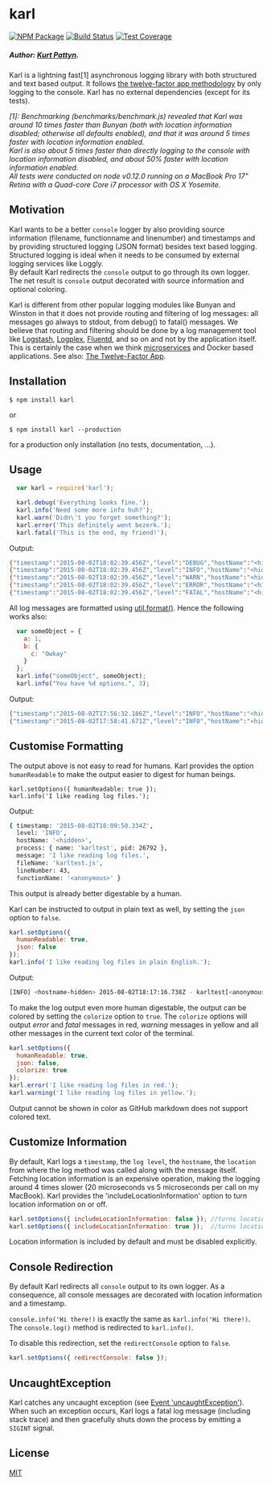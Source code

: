 # karl
  [![NPM Package][npm-image]][npm-url]
  [![Build Status][travis-image]][travis-url]
  [![Test Coverage][coveralls-image]][coveralls-url]
  
##### Author: [Kurt Pattyn](https://github.com/kurtpattyn).
  
Karl is a lightning fast[1] asynchronous logging library with both structured and text based output.
It follows [the twelve-factor app methodology](http://12factor.net) by only logging to the console.
Karl has no external dependencies (except for its tests).

*\[1]: Benchmarking (benchmarks/benchmark.js) revealed that Karl was around 10 times faster than Bunyan (both with location information disabled; otherwise all defaults enabled), and that it was around 5 times faster with location information enabled.*  
*Karl is also about 5 times faster than directly logging to the console with location information disabled, and about 50% faster with location information enabled.*  
*All tests were conducted on node v0.12.0 running on a MacBook Pro 17" Retina with a Quad-core Core i7 processor with OS X Yosemite.*

## Motivation
Karl wants to be a better `console` logger by also providing source information (filename, functionname and linenumber) and timestamps and by providing structured logging (JSON format) besides text based logging.  
Structured logging is ideal when it needs to be consumed by external logging services like Loggly.  
By default Karl redirects the `console` output to go through its own logger. The net result is `console` output decorated with source information and optional coloring.

Karl is different from other popular logging modules like Bunyan and Winston in that it does not provide routing and filtering of log messages: all messages go always to stdout, from debug() to fatal() messages.
We believe that routing and filtering should be done by a log management tool like [Logstash](https://www.elastic.co/products/logstash), [Logplex](https://github.com/heroku/logplex), [Fluentd](https://github.com/fluent/fluentd), and so on and not by the application itself.  
This is certainly the case when we think [microservices](http://microservices.io) and Docker based applications. See also: [The Twelve-Factor App](http://12factor.net/logs).

## Installation

```bashp
$ npm install karl
```

or

```bashp
$ npm install karl --production
```
for a production only installation (no tests, documentation, ...).

## Usage
``` js
  var karl = require('karl');

  karl.debug('Everything looks fine.');
  karl.info('Need some more info huh?');
  karl.warn('Didn\'t you forget something?');
  karl.error('This definitely went bezerk.');
  karl.fatal('This is the end, my friend!');
```

Output:

```sh
{"timestamp":"2015-08-02T18:02:39.456Z","level":"DEBUG","hostName":"<hidden>","process":{"name":"karltest","pid":26693},"message":"Everything looks fine.","fileName":"karltest.js","lineNumber":41,"functionName":"<anonymous>"}
{"timestamp":"2015-08-02T18:02:39.456Z","level":"INFO","hostName":"<hidden>","process":{"name":"karltest","pid":26693},"message":"Need some more info huh?","fileName":"karltest.js","lineNumber":42,"functionName":"<anonymous>"}
{"timestamp":"2015-08-02T18:02:39.456Z","level":"WARN","hostName":"<hidden>","process":{"name":"karltest","pid":26693},"message":"Didn't you forget something?","fileName":"karltest.js","lineNumber":43,"functionName":"<anonymous>"}
{"timestamp":"2015-08-02T18:02:39.456Z","level":"ERROR","hostName":"<hidden>","process":{"name":"karltest","pid":26693},"message":"This definitely went bezerk.","fileName":"karltest.js","lineNumber":44,"functionName":"<anonymous>"}
{"timestamp":"2015-08-02T18:02:39.456Z","level":"FATAL","hostName":"<hidden>","process":{"name":"karltest","pid":26693},"message":"This is the end, my friend!","fileName":"karltest.js","lineNumber":45,"functionName":"<anonymous>"}
```

All log messages are formatted using [util.format()](https://nodejs.org/api/util.html#util_util_format_format).
Hence the following works also:

```javascript
  var someObject = {
    a: 1,
    b: {
      c: "Owkay"
    }
  };
  karl.info("someObject", someObject);
  karl.info("You have %d options.", 3);
```

Output:

```sh
{"timestamp":"2015-08-02T17:56:32.186Z","level":"INFO","hostName":"<hidden>","process":{"name":"karltest","pid":26603},"message":"someObject { a: 1, b: { c: 'Owkay' } }","fileName":"karltest.js","lineNumber":48,"functionName":"<anonymous>"}
{"timestamp":"2015-08-02T17:58:41.671Z","level":"INFO","hostName":"<hidden>","process":{"name":"karltest","pid":26632},"message":"You have 3 options.","fileName":"karltest.js","lineNumber":48,"functionName":"<anonymous>"}
```

## Customise Formatting
The output above is not easy to read for humans.
Karl provides the option `humanReadable` to make the output easier to digest for human beings.

```javasript
karl.setOptions({ humanReadable: true });
karl.info('I like reading log files.');
```

Output:

```sh
{ timestamp: '2015-08-02T18:09:50.334Z',
  level: 'INFO',
  hostName: '<hidden>',
  process: { name: 'karltest', pid: 26792 },
  message: 'I like reading log files.',
  fileName: 'karltest.js',
  lineNumber: 43,
  functionName: '<anonymous>' }
```

This output is already better digestable by a human.

Karl can be instructed to output in plain text as well, by setting the `json` option to `false`.

```javascript
karl.setOptions({
  humanReadable: true,
  json: false
});
karl.info('I like reading log files in plain English.');
```

Output:

```sh
[INFO] <hostname-hidden> 2015-08-02T18:17:16.738Z - karltest[<anonymous>@karltest.js(43)]: I like reading log files in plain English.
```

To make the log output even more human digestable, the output can be colored by setting the `colorize` option to `true`. The `colorize` options will output *error* and *fatal* messages in red, *warning* messages in yellow and all other messages in the current text color of the terminal.

```javascript
karl.setOptions({
  humanReadable: true,
  json: false,
  colorize: true
});
karl.error('I like reading log files in red.');
karl.warning('I like reading log files in yellow.');
```
Output cannot be shown in color as GitHub markdown does not support colored text.

## Customize Information
By default, Karl logs a `timestamp`, the `log level`, the `hostname`, the `location` from where the log method was called along with the message itself.
Fetching location information is an expensive operation, making the logging around 4 times slower (20 microseconds vs 5 microseconds per call on my MacBook). Karl provides the 'includeLocationInformation' option to turn location information on or off.

```javascript
karl.setOptions({ includeLocationInformation: false }); //turns location information off
karl.setOptions({ includeLocationInformation: true });  //turns location information on (default)
```

Location information is included by default and must be disabled explicitly.

## Console Redirection
By default Karl redirects all `console` output to its own logger.
As a consequence, all console messages are decorated with location information and a timestamp.

`console.info('Hi there!)` is exactly the same as `karl.info('Hi there!)`.
The `console.log()` method is redirected to `karl.info()`.

To disable this redirection, set the `redirectConsole` option to `false`.

```javascript
karl.setOptions({ redirectConsole: false });
```

## UncaughtException
Karl catches any uncaught exception (see [Event 'uncaughtException'](https://nodejs.org/api/process.html#process_event_uncaughtexception)).
When such an exception occurs, Karl logs a fatal log message (including stack trace) and then gracefully shuts down the process by emitting a `SIGINT` signal.


## License

  [MIT](LICENSE)

[npm-image]: https://badge.fury.io/js/karl.svg
[npm-url]: https://www.npmjs.com/package/karl
[coveralls-image]: https://coveralls.io/repos/KurtPattyn/karl/badge.svg?branch=master&service=github
[coveralls-url]: https://coveralls.io/github/KurtPattyn/karl?branch=master
[travis-image]: https://travis-ci.org/KurtPattyn/karl.svg?branch=master
[travis-url]: https://travis-ci.org/KurtPattyn/karl
